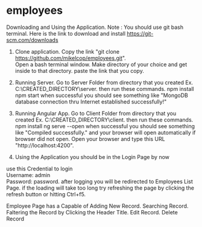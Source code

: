 # employees

Downloading and Using the Application.
Note : You should use git bash terminal.
	Here is the link to download and install https://git-scm.com/downloads


1. Clone application. 
     Copy the link "git clone https://github.com/mikelcop/employees.git".     
     Open a bash terminal window.
     Make directory of your choice and get inside to that directory.
     paste the link that you copy.
    
2.  Running Server.
Go to Server Folder from directory that you created
    Ex. C:\CREATED_DIRECTORY\server.
    then run these commands.
        npm install
        npm start
when successful you should see something like "MongoDB database connection thru Internet established successfully!"
     
 3. Running Angular App.
 Go to Client Folder from directory that you created
    Ex. C:\CREATED_DIRECTORY\client.
    then run these commands.
        npm install
        ng serve --open
 when successful you should see something like "Compiled successfully." and your browser will open automatically
if browser did not open. Open your browser and type this URL "http://localhost:4200".
     
 4. Using the Application
 you should be in the Login Page by now
 
 use this Credential to login  
Username: admin  
Password: password.
after logging you will be redirected to Employees List Page. if the loading will take too long try refreshing the page by clicking the refresh button or hitting Ctrl+f5.
 
 Employee Page has a Capable of 
      Adding New Record.
      Searching Record.         
      Faltering the Record by Clicking the Header Title.
      Edit Record.
      Delete Record
